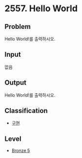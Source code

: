 # 2557. Hello World

## Problem

Hello World!를 출력하시오.

## Input

없음

## Output

Hello World!를 출력하시오.

## Classification

- [구현](../README.md/#implemenation)

## Level

- [Bronze 5](../../boj/README.md/#bronze-5)
